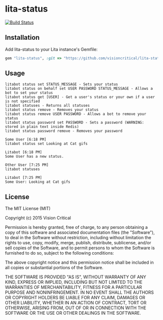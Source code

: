 # lita-status

[![Build Status](https://travis-ci.org/visioncritical/lita-status.png?branch=master)](https://travis-ci.org/visioncritical/lita-status)

## Installation

Add lita-status to your Lita instance's Gemfile:

``` ruby
gem "lita-status", :git => "https://github.com/visioncritical/lita-status"
```

## Usage

```
litabot status set STATUS_MESSAGE - Sets your status
litabot status on behalf set USER PASSWORD STATUS_MESSAGE - Allows a bot to set your status
litabot status get [USER] - Get a user's status or your own if a user is not specified
litabot statuses - Returns all statuses
litabot status remove - Removes your status
litabot status remove USER PASSWORD - Allows a bot to remove your status
litabot status password set PASSWORD - Sets a password (WARNING: stored in plain text inside Redis)
litabot status password remove - Removes your password
```

```
Some User [6:18 PM] 
litabot status set Looking at Cat gifs

Litabot [6:18 PM] 
Some User has a new status.

Other User [7:25 PM] 
litabot statuses

Litabot [7:25 PM] 
Some User: Looking at Cat gifs
```

## License

The MIT License (MIT)

Copyright (c) 2015 Vision Critical

Permission is hereby granted, free of charge, to any person obtaining a copy
of this software and associated documentation files (the "Software"), to deal
in the Software without restriction, including without limitation the rights
to use, copy, modify, merge, publish, distribute, sublicense, and/or sell
copies of the Software, and to permit persons to whom the Software is
furnished to do so, subject to the following conditions:

The above copyright notice and this permission notice shall be included in all
copies or substantial portions of the Software.

THE SOFTWARE IS PROVIDED "AS IS", WITHOUT WARRANTY OF ANY KIND, EXPRESS OR
IMPLIED, INCLUDING BUT NOT LIMITED TO THE WARRANTIES OF MERCHANTABILITY,
FITNESS FOR A PARTICULAR PURPOSE AND NONINFRINGEMENT. IN NO EVENT SHALL THE
AUTHORS OR COPYRIGHT HOLDERS BE LIABLE FOR ANY CLAIM, DAMAGES OR OTHER
LIABILITY, WHETHER IN AN ACTION OF CONTRACT, TORT OR OTHERWISE, ARISING FROM,
OUT OF OR IN CONNECTION WITH THE SOFTWARE OR THE USE OR OTHER DEALINGS IN THE
SOFTWARE.